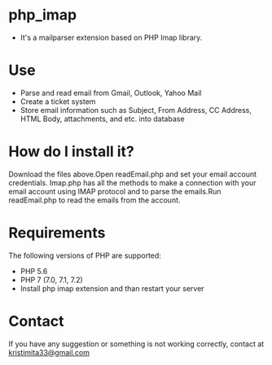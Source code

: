 # php_imap
- It's a mailparser extension based on PHP Imap library.

# Use
- Parse and read email from Gmail, Outlook, Yahoo Mail
- Create a ticket system 
- Store email information such as Subject, From Address, CC Address, HTML Body, attachments, and etc. into database

# How do I install it?
Download the files above.Open readEmail.php and set your email account credentials. Imap.php has all the methods to make a connection with your email account using IMAP protocol and to parse the emails.Run readEmail.php to read the emails from the account. 

# Requirements
The following versions of PHP are supported:
- PHP 5.6
- PHP 7 (7.0, 7.1, 7.2)
- Install php imap extension and than restart your server

# Contact
If you have any suggestion or something is not working correctly, contact at kristimita33@gmail.com
